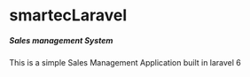 # smartecLaravel
##### Sales management System

This is a simple Sales Management Application built in laravel 6

